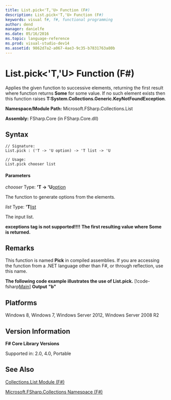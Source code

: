 ```yaml
---
title: List.pick<'T,'U> Function (F#)
description: List.pick<'T,'U> Function (F#)
keywords: visual f#, f#, functional programming
author: dend
manager: danielfe
ms.date: 05/16/2016
ms.topic: language-reference
ms.prod: visual-studio-dev14
ms.assetid: 9862d7a2-a067-4ae3-9c35-b7831763a80b 
---
```


# List.pick<'T,'U> Function (F#)

Applies the given function to successive elements, returning the first result where function returns **Some** for some value. If no such element exists then this function raises **T:System.Collections.Generic.KeyNotFoundException**.

**Namespace/Module Path:** Microsoft.FSharp.Collections.List

**Assembly:** FSharp.Core (in FSharp.Core.dll)


## Syntax

```
// Signature:
List.pick : ('T -> 'U option) -> 'T list -> 'U

// Usage:
List.pick chooser list
```

#### Parameters
*chooser*
Type: **'T -&gt; 'U**[option](http://msdn.microsoft.com/en-us/library/b08add48-34bf-4410-80a1-ef6a8daddc58)


The function to generate options from the elements.


*list*
Type: **'T**[list](http://msdn.microsoft.com/en-us/library/c627b668-477b-4409-91ed-06d7f1b3e4a7)


The input list.



**exceptions tag is not supported!!!!**
**The first resulting value where Some is returned.**
## Remarks
This function is named **Pick** in compiled assemblies. If you are accessing the function from a .NET language other than F#, or through reflection, use this name.

**The following code example illustrates the use of List.pick.**
[!code-fsharp[Main](snippets/fslists/snippet9.fs)]
**Output**
**"b"**
## Platforms
Windows 8, Windows 7, Windows Server 2012, Windows Server 2008 R2


## Version Information
**F# Core Library Versions**

Supported in: 2.0, 4.0, Portable




## See Also
[Collections.List Module &#40;F&#35;&#41;](Collections.List-Module-%5BFSharp%5D.md)

[Microsoft.FSharp.Collections Namespace &#40;F&#35;&#41;](Microsoft.FSharp.Collections-Namespace-%5BFSharp%5D.md)

